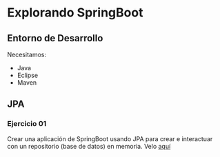 # Explorando SpringBoot

## Entorno de Desarrollo

Necesitamos:
* Java
* Eclipse
* Maven

## JPA

### Ejercicio 01

Crear una aplicación de SpringBoot usando JPA para crear e interactuar con un repositorio (base de datos) en memoria. Velo [aquí](https://github.com/bellrauthien/springboot/blob/master/Ejercicio01/EJERCICIO-01.md)